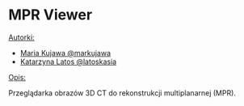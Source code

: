 # MPR Viewer


<ins>Autorki:</ins>

- [Maria Kujawa @markujawa](https://github.com/markujawa)
- [Katarzyna Latos @latoskasia](https://github.com/latoskasia)

<ins>Opis:</ins>

Przeglądarka obrazów 3D CT do rekonstrukcji multiplanarnej (MPR).
